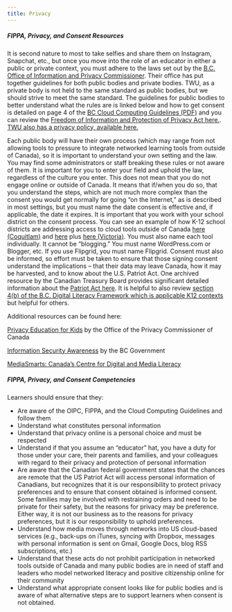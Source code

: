 ```yaml
---
title: Privacy
---
```


##### FIPPA, Privacy, and Consent Resources

It is second nature to most to take selfies and share them on Instagram, Snapchat, etc., but once you move into the role of an educator in either a public or private context, you must adhere to the laws set out by the [B.C. Office of Information and Privacy Commissioner](https://www.oipc.bc.ca/). Their office has put together guidelines for both public bodies and private bodies. TWU, as a private body is not held to the same standard as public bodies, but we should strive to meet the same standard. The guidelines for public bodies to better understand what the rules are is linked below and how to get consent is detailed on page 4 of the [BC Cloud Computing Guidelines (PDF)](https://esquimalt.public.sd61.bc.ca/wp-content/uploads/sites/34/2013/09/OIPC-Cloud-Computing-Guidelines-for-Public-Bodies.pdf) and you can review the [Freedom of Information and Protection of Privacy Act here.](http://www.bclaws.ca/Recon/document/ID/freeside/96165_00). [TWU also has a privacy policy, available here.](https://www.twu.ca/about/university-privacy-policy)

Each public body will have their own process (which may range from not allowing  tools to pressure to integrate networked learning tools from outside of Canada), so it is important to understand your own setting and the law. You may find some administrators or staff breaking these rules or not aware of them. It is important for you to enter your field and uphold the law, regardless of the culture you enter. This does not mean that you do not engage online or outside of Canada. It means that if/when you do so, that you understand the steps, which are not much more complex than the consent you would get normally for going “on the Internet,” as is described in most settings, but you must name the date consent is effective and, if applicable, the date it expires. It is important that you work with your school district on the consent process. You can see an example of how K-12 school districts are addressing access to cloud tools outside of Canada [here (Coquitlam)](http://www.sd43.bc.ca/Resources/DigitalCitizenship/Pages/CloudTools.aspx) and [here](https://www.sd61.bc.ca/programs/digital-learning/sd61-gafe/privacy-and-personal-information/) plus [here (Victoria)](https://techforlearning.sd61.bc.ca/privacy/consent-process/). You must also name each tool individually. It cannot be “blogging.” You must name WordPress.com or Blogger, etc. If you use Flipgrid, you must name Flipgrid. Consent must also be informed, so effort must be taken to ensure that those signing consent understand the implications – that their data may leave Canada, how it may be harvested, and to know about the U.S. Patriot Act. One archived resource by the Canadian Treasury Board provides significant detailed information about the [Patriot Act here](https://www.tbs-sct.gc.ca/pubs_pol/gospubs/TBM_128/usapa/faq-eng.asp). It is helpful to also review [section 4(b) of the B.C. Digital Literacy Framework which is applicable K12 contexts](https://www2.gov.bc.ca/assets/gov/education/kindergarten-to-grade-12/teach/teaching-tools/digital-literacy-framework.pdf) but helpful for others.

Additional resources can be found here:

[Privacy Education for Kids](https://www.priv.gc.ca/en/about-the-opc/what-we-do/awareness-campaigns-and-events/privacy-education-for-kids/) by the Office of the Privacy Commissioner of Canada

[Information Security Awareness](https://www2.gov.bc.ca/gov/content/governments/services-for-government/information-management-technology/information-security/information-security-awareness) by the BC Government

[MediaSmarts: Canada’s Centre for Digital and Media Literacy](http://mediasmarts.ca/)

##### FIPPA, Privacy, and Consent Competencies

Learners should ensure that they:
- Are aware of the OIPC, FIPPA, and the Cloud Computing Guidelines and follow them
- Understand what constitutes personal information
- Understand that privacy online is a personal choice and must be respected
- Understand if that you assume an “educator” hat, you have a duty for those under your care, their parents and families, and your colleagues with regard to their privacy and protection of personal information
- Are aware that the Canadian federal government states that the chances are remote that the US Patriot Act will access personal information of Canadians, but recognizes that it is our responsibility to protect privacy preferences and to ensure that consent obtained is informed consent. Some families may be involved with restraining orders and need to be private for their safety, but the reasons for privacy may be preference. Either way, it is not our business as to the reasons for privacy preferences, but it is our responsibility to uphold preferences.
- Understand how media moves through networks into US cloud-based services (e.g., back-ups on iTunes, syncing with Dropbox, messages with personal information is sent on Gmail, Google Docs, blog RSS subscriptions, etc.)
- Understand that these acts do not prohibit participation in networked tools outside of Canada and many public bodies are in need of staff and leaders who model networked literacy and positive citizenship online for their community
- Understand what appropriate consent looks like for public bodies and is aware of what alternative steps are to support learners when consent is not obtained.

